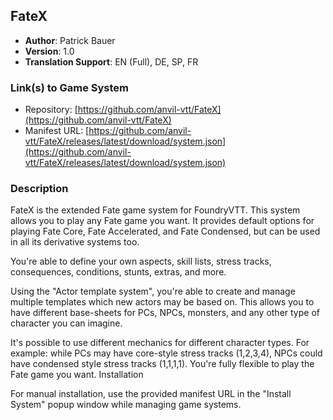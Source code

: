 ## FateX	
* **Author**: Patrick Bauer
* **Version**: 1.0
* **Translation Support**: EN (Full), DE, SP, FR
### Link(s) to Game System	
* Repository: [https://github.com/anvil-vtt/FateX](https://github.com/anvil-vtt/FateX)
* Manifest URL: [https://github.com/anvil-vtt/FateX/releases/latest/download/system.json](https://github.com/anvil-vtt/FateX/releases/latest/download/system.json)
### Description
FateX is the extended Fate game system for FoundryVTT. This system allows you to play any Fate game you want. It provides default options for playing Fate Core, Fate Accelerated, and Fate Condensed, but can be used in all its derivative systems too.

You're able to define your own aspects, skill lists, stress tracks, consequences, conditions, stunts, extras, and more.

Using the "Actor template system", you're able to create and manage multiple templates which new actors may be based on. This allows you to have different base-sheets for PCs, NPCs, monsters, and any other type of character you can imagine.

It's possible to use different mechanics for different character types. For example: while PCs may have core-style stress tracks (1,2,3,4), NPCs could have condensed style stress tracks (1,1,1,1). You're fully flexible to play the Fate game you want.
Installation

For manual installation, use the provided manifest URL in the "Install System" popup window while managing game systems.
